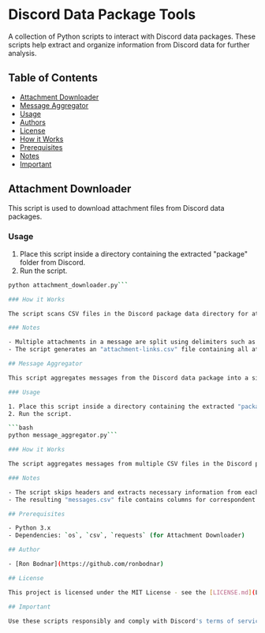 # Discord Data Package Tools

A collection of Python scripts to interact with Discord data packages. These scripts help extract and organize information from Discord data for further analysis.

## Table of Contents

- [Attachment Downloader](#attachment-downloader)
- [Message Aggregator](#message-aggregator)
- [Usage](#usage)
- [Authors](#authors)
- [License](#license)
- [How it Works](#how-it-works)
- [Prerequisites](#prerequisites)
- [Notes](#notes)
- [Important](#important)

## Attachment Downloader

This script is used to download attachment files from Discord data packages.

### Usage

1. Place this script inside a directory containing the extracted "package" folder from Discord.
2. Run the script.

```bash
python attachment_downloader.py```

### How it Works

The script scans CSV files in the Discord package data directory for attachment links. It then downloads the attachments and saves them to the "attachments" directory.

### Notes

- Multiple attachments in a message are split using delimiters such as '& ' or ','.
- The script generates an "attachment-links.csv" file containing all attachment links.

## Message Aggregator

This script aggregates messages from the Discord data package into a single CSV file.

### Usage

1. Place this script inside a directory containing the extracted "package" folder from Discord.
2. Run the script.

```bash
python message_aggregator.py```

### How it Works

The script aggregates messages from multiple CSV files in the Discord package data directory into a single CSV file named "messages.csv." It also provides statistics on the total number of unique conversations, total messages found, and total messages containing attachments.

### Notes

- The script skips headers and extracts necessary information from each CSV file.
- The resulting "messages.csv" file contains columns for correspondent ID, message ID, timestamp, user ID, and message content.

## Prerequisites

- Python 3.x
- Dependencies: `os`, `csv`, `requests` (for Attachment Downloader)

## Author

- [Ron Bodnar](https://github.com/ronbodnar)

## License

This project is licensed under the MIT License - see the [LICENSE.md](LICENSE.md) file for details.

## Important

Use these scripts responsibly and comply with Discord's terms of service.
